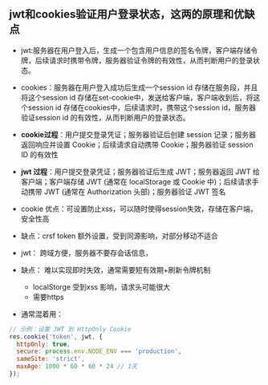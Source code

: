 ## jwt和cookies验证用户登录状态，这两的原理和优缺点
- jwt:服务器在用户登入后，生成一个包含用户信息的签名令牌，客户端存储令牌，后续请求时携带令牌，服务器验证令牌的有效性，从而判断用户的登录状态。
- cookies：服务器在用户登入成功后生成一个session id 存储在服务段，并且将这个session id 存储在set-cookie中，发送给客户端，客户端收到后，将这个session id 存储在cookies中，后续请求时，携带这个session id，服务器验证session id 的有效性，从而判断用户的登录状态。

- **cookie过程**：用户提交登录凭证；服务器验证后创建 session 记录；服务器返回响应并设置 Cookie；后续请求自动携带 Cookie；服务器验证 session ID 的有效性
- **jwt 过程**：用户提交登录凭证；服务器验证后生成 JWT；服务器返回 JWT 给客户端；客户端存储 JWT (通常在 localStorage 或 Cookie 中)；后续请求手动携带 JWT (通常在 Authorization 头部)；服务器验证 JWT 签名

- cookie 优点：可设置防止xss，可以随时使得session失效，存储在客户端，安全性高
- 缺点：crsf token 额外设置，受到同源影响，对部分移动不适合

- jwt： 跨域方便，服务器不要存会话信息，
- 缺点： 难以实现即时失效，通常需要短有效期+刷新令牌机制
  - localStorge 受到xss  影响，请求头可能很大
  - 需要https 
- 通常混着用：
```js
// 示例：设置 JWT 到 HttpOnly Cookie
res.cookie('token', jwt, {
  httpOnly: true,
  secure: process.env.NODE_ENV === 'production',
  sameSite: 'strict',
  maxAge: 1000 * 60 * 60 * 24 // 1天
});
```